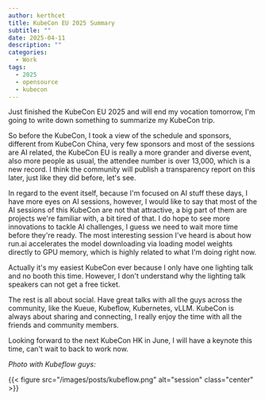 ```yaml
---
author: kerthcet
title: KubeCon EU 2025 Summary
subtitle: ""
date: 2025-04-11
description: ""
categories:
  - Work
tags:
  - 2025
  - opensource
  - kubecon
---
```


Just finished the KubeCon EU 2025 and will end my vocation tomorrow, I'm going to write down something to summarize my KubeCon trip.

So before the KubeCon, I took a view of the schedule and sponsors, different from KubeCon China, very few sponsors and most of the sessions are AI related, the KubeCon EU is really a more grander and diverse event, also more people as usual, the attendee number is over 13,000, which is a new record. I think the community will publish a transparency report on this later, just like they did before, let's see.

In regard to the event itself, because I'm focused on AI stuff these days, I have more eyes on AI sessions, however, I would like to say that most of the AI sessions of this KubeCon are not that attractive, a big part of them are projects we're familiar with, a bit tired of that. I do hope to see more innovations to tackle AI challenges, I guess we need to wait more time before they're ready. The most interesting session I've heard is about how run.ai accelerates the model downloading via loading model weights directly to GPU memory, which is highly related to what I'm doing right now.

Actually it's my easiest KubeCon ever because I only have one lighting talk and no booth this time. However, I don't understand why the lighting talk speakers can not get a free ticket.

The rest is all about social. Have great talks with all the guys across the community, like the Kueue, Kubeflow, Kubernetes, vLLM. KubeCon is always about sharing and connecting, I really enjoy the time with all the friends and community members.

Looking forward to the next KubeCon HK in June, I will have a keynote this time, can't wait to back to work now.

_Photo with Kubeflow guys:_

{{< figure src="/images/posts/kubeflow.png" alt="session" class="center" >}}
